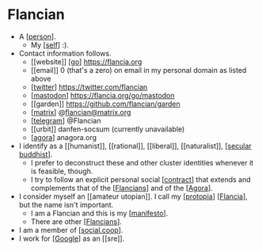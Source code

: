 # Flancian

- A [[person]].
  - My [[self]] :).
- Contact information follows.
  - [[website]] [[go]] https://flancia.org
  - [[email]] 0 (that's a zero) on email in my personal domain as listed above
  - [[twitter]] https://twitter.com/flancian
  - [[mastodon]] https://flancia.org/go/mastodon
  - [[garden]] https://github.com/flancian/garden
  - [[matrix]] @flancian@matrix.org
  - [[telegram]] @Flancian
  - [[urbit]] danfen-socsum (currently unavailable)
  - [[agora]] anagora.org
- I identify as a [[humanist]], [[rational]], [[liberal]], [[naturalist]], [[secular buddhist]].
  - I prefer to deconstruct these and other cluster identities whenever it is feasible, though.
  - I try to follow an explicit personal social [[contract]] that extends and complements that of the [[Flancians]] and of the [[Agora]].
- I consider myself an [[amateur utopian]]. I call my [[protopia]] [[Flancia]], but the name isn't important.
  - I am a Flancian and this is my [[manifesto]].
  - There are other [[Flancians]].
- I am a member of [[social.coop]].
- I work for [[Google]] as an [[sre]].

[//begin]: # "Autogenerated link references for markdown compatibility"
[person]: person "Person"
[self]: self "Self"
[go]: go "Go"
[twitter]: twitter "Twitter"
[mastodon]: mastodon "Mastodon"
[matrix]: matrix "Matrix"
[telegram]: telegram "Telegram"
[Agora]: agora "Agora"
[secular buddhist]: secular-buddhist "Secular Buddhist"
[contract]: contract "CONTRACT"
[Flancians]: flancians "Flancians"
[protopia]: protopia "Protopia"
[Flancia]: flancia "Flancia"
[manifesto]: manifesto "Manifesto"
[social.coop]: social.coop "social.coop"
[Google]: google "Google"
[//end]: # "Autogenerated link references"